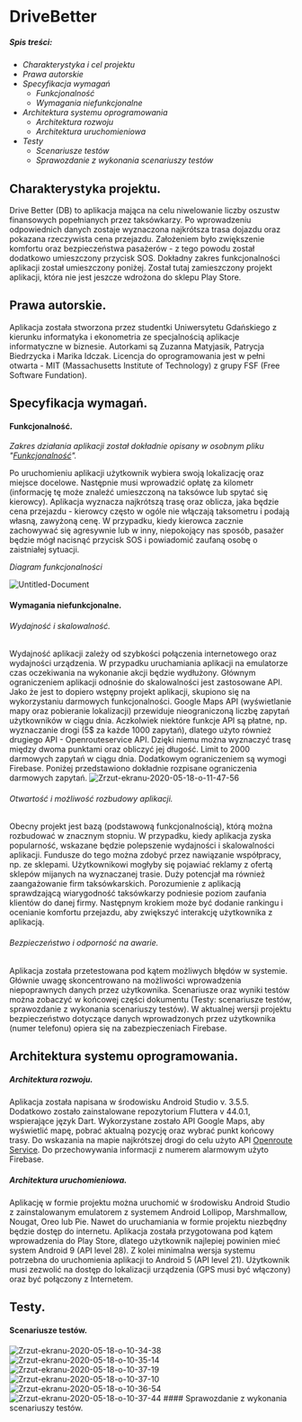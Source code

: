 # DriveBetter

##### *Spis treści:*
* *Charakterystyka i cel projektu*
* *Prawa autorskie*
* *Specyfikacja wymagań*
  * *Funkcjonalność*
  * *Wymagania niefunkcjonalne*
* *Architektura systemu oprogramowania*
  * *Architektura rozwoju*
  * *Architektura uruchomieniowa*
* *Testy*
  * *Scenariusze testów*
  * *Sprawozdanie z wykonania scenariuszy testów*

## Charakterystyka projektu.
Drive Better (DB) to aplikacja mająca na celu niwelowanie liczby oszustw finansowych popełnianych przez taksówkarzy. Po wprowadzeniu odpowiednich danych zostaje wyznaczona najkrótsza trasa dojazdu oraz pokazana rzeczywista cena przejazdu.  Założeniem było zwiększenie komfortu oraz bezpieczeństwa pasażerów - z tego powodu został dodatkowo umieszczony przycisk SOS. Dokładny zakres funkcjonalności aplikacji został umieszczony poniżej. Został tutaj zamieszczony projekt aplikacji, która nie jest jeszcze wdrożona do sklepu Play Store.

## Prawa autorskie.
Aplikacja została stworzona przez studentki Uniwersytetu Gdańskiego z kierunku informatyka i ekonometria ze specjalnością aplikacje informatyczne w biznesie. Autorkami są Zuzanna Matyjasik, Patrycja Biedrzycka i Marika Idczak. Licencja do oprogramowania jest w pełni otwarta - MIT (Massachusetts Institute of Technology) z grupy FSF (Free Software Fundation).

## Specyfikacja wymagań.
#### Funkcjonalność.
*Zakres działania aplikacji został dokładnie opisany w osobnym pliku "[Funkcjonalność](https://github.com/zuzannamatyjasik/drive-better/blob/master/funkcjonalnosc)".*

Po uruchomieniu aplikacji użytkownik wybiera swoją lokalizację oraz miejsce docelowe. Następnie musi wprowadzić opłatę za kilometr (informację tę może znaleźć umieszczoną na taksówce lub spytać się kierowcy). Aplikacja wyznacza najkrótszą trasę oraz oblicza, jaka będzie cena przejazdu - kierowcy często w ogóle nie włączają taksometru i podają własną, zawyżoną cenę. W przypadku, kiedy kierowca zacznie zachowywać się agresywnie lub w inny, niepokojący nas sposób, pasażer będzie mógł nacisnąć przycisk SOS i powiadomić zaufaną osobę o zaistniałej sytuacji.

*Diagram funkcjonalności*

<img src="https://i.ibb.co/R4wWh48/Untitled-Document.png" alt="Untitled-Document" border="0" />

#### Wymagania niefunkcjonalne.
###### Wydajność i skalowalność.
Wydajność aplikacji zależy od szybkości połączenia internetowego oraz wydajności urządzenia. W przypadku uruchamiania aplikacji na emulatorze czas oczekiwania na wykonanie akcji będzie wydłużony. Głównym ograniczeniem aplikacji odnośnie do skalowalności jest zastosowane API. Jako że jest to dopiero wstępny projekt aplikacji, skupiono się na wykorzystaniu darmowych funkcjonalności. Google Maps API (wyświetlanie mapy oraz pobieranie lokalizacji) przewiduje nieograniczoną liczbę zapytań użytkowników w ciągu dnia. Aczkolwiek niektóre funkcje API są płatne, np. wyznaczanie drogi (5$ za każde 1000 zapytań), dlatego użyto również drugiego API - Openrouteservice API. Dzięki niemu można wyznaczyć trasę między dwoma punktami oraz obliczyć jej długość. Limit to 2000 darmowych zapytań w ciągu dnia. Dodatkowym ograniczeniem są wymogi Firebase. Poniżej przedstawiono dokładnie rozpisane ograniczenia darmowych zapytań.
<img src="https://i.ibb.co/fY6C6p6/Zrzut-ekranu-2020-05-18-o-11-47-56.png" alt="Zrzut-ekranu-2020-05-18-o-11-47-56" border="0">

###### Otwartość i możliwość rozbudowy aplikacji.
Obecny projekt jest bazą (podstawową funkcjonalnością), którą można rozbudować w znacznym stopniu. W przypadku, kiedy aplikacja zyska popularność, wskazane będzie polepszenie wydajności i skalowalności aplikacji. Fundusze do tego można zdobyć przez nawiązanie współpracy, np. ze sklepami. Użytkownikowi mogłyby się pojawiać reklamy z ofertą sklepów mijanych na wyznaczanej trasie. Duży potencjał ma również zaangażowanie firm taksówkarskich. Porozumienie z aplikacją sprawdzającą wiarygodność taksówkarzy podniesie poziom zaufania klientów do danej firmy. Następnym krokiem może być dodanie rankingu i ocenianie komfortu przejazdu, aby zwiększyć interakcję użytkownika z aplikacją.

###### Bezpieczeństwo i odporność na awarie.
Aplikacja została przetestowana pod kątem możliwych błędów w systemie. Głównie uwagę skoncentrowano na możliwości wprowadzenia niepoprawnych danych przez użytkownika. Scenariusze oraz wyniki testów można zobaczyć w końcowej części dokumentu (Testy: scenariusze testów, sprawozdanie z wykonania scenariuszy testów). W aktualnej wersji projektu bezpieczeństwo dotyczące danych wprowadzonych przez użytkownika (numer telefonu) opiera się na zabezpieczeniach Firebase. 

## Architektura systemu oprogramowania.
##### Architektura rozwoju.
Aplikacja została napisana w środowisku Android Studio v. 3.5.5. Dodatkowo zostało zainstalowane repozytorium Fluttera v 44.0.1, wspierające język Dart. Wykorzystane zostało API Google Maps, aby wyświetlić mapę, pobrać aktualną pozycję oraz wybrać punkt końcowy trasy. Do wskazania na mapie najkrótszej drogi do celu użyto API [Openroute Service](https://openrouteservice.org). Do przechowywania informacji z numerem alarmowym użyto Firebase.
##### Architektura uruchomieniowa.
Aplikację w formie projektu można uruchomić w środowisku Android Studio z zainstalowanym emulatorem z systemem Android Lollipop, Marshmallow, Nougat, Oreo lub Pie. Nawet do uruchamiania w formie projektu niezbędny będzie dostęp do internetu.
Aplikacja została przygotowana pod kątem wprowadzenia do Play Store, dlatego użytkownik najlepiej powinien mieć system Android 9 (API level 28). Z kolei minimalna wersja systemu potrzebna do uruchomienia aplikacji to Android 5 (API level 21). Użytkownik musi zezwolić na dostęp do lokalizacji urządzenia (GPS musi być włączony) oraz być połączony z Internetem.

## Testy.
#### Scenariusze testów.
<img src="https://i.ibb.co/28M087Z/Zrzut-ekranu-2020-05-18-o-10-34-38.png" alt="Zrzut-ekranu-2020-05-18-o-10-34-38" border="0" />
<img src="https://i.ibb.co/pR0jd8v/Zrzut-ekranu-2020-05-18-o-10-35-14.png" alt="Zrzut-ekranu-2020-05-18-o-10-35-14" border="0" />
<img src="https://i.ibb.co/DbVfxz1/Zrzut-ekranu-2020-05-18-o-10-37-19.png" alt="Zrzut-ekranu-2020-05-18-o-10-37-19" border="0" />
<img src="https://i.ibb.co/ccZrfYG/Zrzut-ekranu-2020-05-18-o-10-37-10.png" alt="Zrzut-ekranu-2020-05-18-o-10-37-10" border="0" />
<img src="https://i.ibb.co/cLqP18W/Zrzut-ekranu-2020-05-18-o-10-36-54.png" alt="Zrzut-ekranu-2020-05-18-o-10-36-54" border="0" />
<img src="https://i.ibb.co/n6yhgdN/Zrzut-ekranu-2020-05-18-o-10-37-44.png" alt="Zrzut-ekranu-2020-05-18-o-10-37-44" border="0" />
#### Sprawozdanie z wykonania scenariuszy testów.
